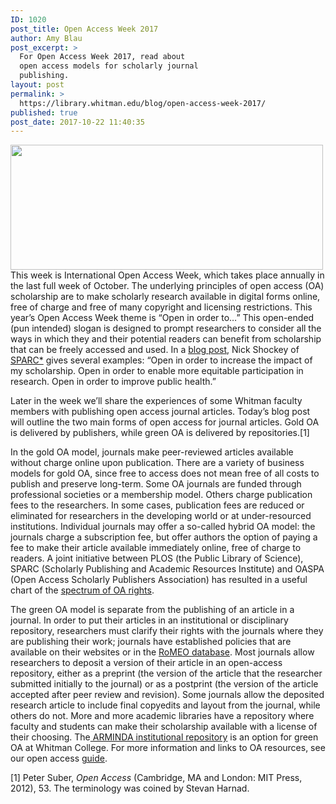```yaml
---
ID: 1020
post_title: Open Access Week 2017
author: Amy Blau
post_excerpt: >
  For Open Access Week 2017, read about
  open access models for scholarly journal
  publishing.
layout: post
permalink: >
  https://library.whitman.edu/blog/open-access-week-2017/
published: true
post_date: 2017-10-22 11:40:35
---
```

<img class="alignnone size-full wp-image-756" src="https://library.whitman.edu/blog/wp-content/uploads/sites/4/2016/10/500px-Open_Access_PLoS.svg_.png" alt="" width="500" height="200" />This week is International Open Access Week, which takes place annually in the last full week of October. The underlying principles of open access (OA) scholarship are to make scholarly research available in digital forms online, free of charge and free of many copyright and licensing restrictions. This year’s Open Access Week theme is “Open in order to…” This open-ended (pun intended) slogan is designed to prompt researchers to consider all the ways in which they and their potential readers can benefit from scholarship that can be freely accessed and used. In a <a href="http://openaccessweek.org/profiles/blogs/2017-open-access-week-theme">blog post</a>, Nick Shockey of <a href="https://sparcopen.org/">SPARC*</a> gives several examples: “Open in order to increase the impact of my scholarship. Open in order to enable more equitable participation in research. Open in order to improve public health.”

Later in the week we’ll share the experiences of some Whitman faculty members with publishing open access journal articles. Today’s blog post will outline the two main forms of open access for journal articles. Gold OA is delivered by publishers, while green OA is delivered by repositories.[1]

In the gold OA model, journals make peer-reviewed articles available without charge online upon publication. There are a variety of business models for gold OA, since free to access does not mean free of all costs to publish and preserve long-term. Some OA journals are funded through professional societies or a membership model. Others charge publication fees to the researchers. In some cases, publication fees are reduced or eliminated for researchers in the developing world or at under-resourced institutions. Individual journals may offer a so-called hybrid OA model: the journals charge a subscription fee, but offer authors the option of paying a fee to make their article available immediately online, free of charge to readers. A joint initiative between PLOS (the Public Library of Science), SPARC (Scholarly Publishing and Academic Resources Institute) and OASPA (Open Access Scholarly Publishers Association) has resulted in a useful chart of the <a href="https://www.plos.org/files/HowOpenIsIt_English.pdf">spectrum of OA rights</a>.

The green OA model is separate from the publishing of an article in a journal. In order to put their articles in an institutional or disciplinary repository, researchers must clarify their rights with the journals where they are publishing their work; journals have established policies that are available on their websites or in the <a href="http://www.sherpa.ac.uk/romeo/index.php">RoMEO database</a>. Most journals allow researchers to deposit a version of their article in an open-access repository, either as a preprint (the version of the article that the researcher submitted initially to the journal) or as a postprint (the version of the article accepted after peer review and revision). Some journals allow the deposited research article to include final copyedits and layout from the journal, while others do not. More and more academic libraries have a repository where faculty and students can make their scholarship available with a license of their choosing. The<a href="http://arminda.whitman.edu/"> ARMINDA institutional repository</a> is an option for green OA at Whitman College. For more information and links to OA resources, see our open access <a href="http://libguides.whitman.edu/openaccess">guide</a>.

[1] Peter Suber, <i>Open Access</i> (Cambridge, MA and London: MIT Press, 2012), 53. The terminology was coined by Stevan Harnad.